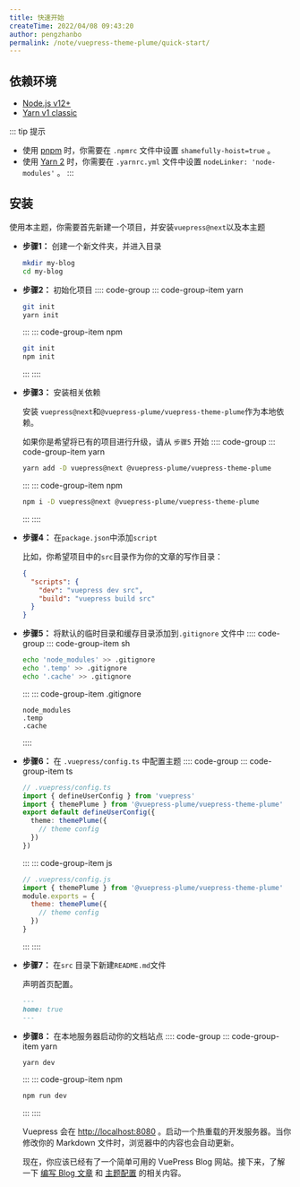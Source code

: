 ```yaml
---
title: 快速开始
createTime: 2022/04/08 09:43:20
author: pengzhanbo
permalink: /note/vuepress-theme-plume/quick-start/
---
```


## 依赖环境

- [Node.js v12+](https://nodejs.org/en/)
- [Yarn v1 classic](https://classic.yarnpkg.com/en/)

::: tip 提示
- 使用 [pnpm](https://pnpm.io/zh/) 时，你需要在 `.npmrc` 文件中设置 `shamefully-hoist=true` 。
- 使用 [Yarn 2](https://yarnpkg.com/) 时，你需要在 `.yarnrc.yml` 文件中设置 `nodeLinker: 'node-modules'` 。
:::

## 安装
使用本主题，你需要首先新建一个项目，并安装`vuepress@next`以及本主题

- __步骤1：__ 创建一个新文件夹，并进入目录
  ``` sh
  mkdir my-blog
  cd my-blog
  ```

- __步骤2：__ 初始化项目
  :::: code-group
  ::: code-group-item yarn
  ``` sh
  git init
  yarn init
  ```
  :::
  ::: code-group-item npm
  ``` sh
  git init
  npm init
  ```
  :::
  ::::

- __步骤3：__ 安装相关依赖
  
  安装 `vuepress@next`和`@vuepress-plume/vuepress-theme-plume`作为本地依赖。

  如果你是希望将已有的项目进行升级，请从 `步骤5` 开始
  :::: code-group
  ::: code-group-item yarn
  ``` sh
  yarn add -D vuepress@next @vuepress-plume/vuepress-theme-plume
  ```
  :::
  ::: code-group-item npm
  ``` sh
  npm i -D vuepress@next @vuepress-plume/vuepress-theme-plume
  ```
  :::
  ::::

- __步骤4：__ 在`package.json`中添加`script`
  
  比如，你希望项目中的`src`目录作为你的文章的写作目录：
  ``` json
  {
    "scripts": {
      "dev": "vuepress dev src",
      "build": "vuepress build src"
    }
  }
  ```
- __步骤5：__ 将默认的临时目录和缓存目录添加到`.gitignore` 文件中
  :::: code-group
  ::: code-group-item sh
  ``` sh
  echo 'node_modules' >> .gitignore
  echo '.temp' >> .gitignore
  echo '.cache' >> .gitignore
  ```
  :::
  ::: code-group-item .gitignore
  ``` text
  node_modules
  .temp
  .cache
  ```
  ::::

- __步骤6：__ 在 `.vuepress/config.ts` 中配置主题
  :::: code-group
  ::: code-group-item ts
  ``` ts {3,5-7}
  // .vuepress/config.ts
  import { defineUserConfig } from 'vuepress'
  import { themePlume } from '@vuepress-plume/vuepress-theme-plume'
  export default defineUserConfig({
    theme: themePlume({
      // theme config
    })
  })
  ```
  :::
  ::: code-group-item js
  ``` js {2,4-6}
  // .vuepress/config.js
  import { themePlume } from '@vuepress-plume/vuepress-theme-plume'
  module.exports = {
    theme: themePlume({
      // theme config
    })
  }
  ```
  :::
  ::::

- __步骤7：__ 在`src` 目录下新建`README.md`文件
  
  声明首页配置。
  ``` md
  ---
  home: true
  ---
  ```
- __步骤8：__ 在本地服务器启动你的文档站点
  :::: code-group
  ::: code-group-item yarn
  ``` sh
  yarn dev
  ```
  :::
  ::: code-group-item npm
  ``` sh
  npm run dev
  ```
  :::
  ::::

  Vuepress 会在 [http://localhost:8080](http://localhost:8080) 。启动一个热重载的开发服务器。当你修改你的 Markdown 文件时，浏览器中的内容也会自动更新。

  现在，你应该已经有了一个简单可用的 VuePress Blog 网站。接下来，了解一下 [编写 Blog 文章](/note/vuepress-theme-plume/write-article/) 和 [主题配置](/note/vuepress-theme-plume/theme-config/) 的相关内容。
